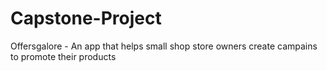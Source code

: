 # Capstone-Project
Offersgalore - An app that helps small shop store owners create campains to promote their products
